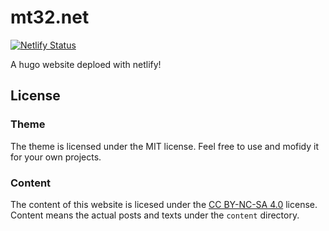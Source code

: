 # mt32.net

[![Netlify Status](https://api.netlify.com/api/v1/badges/4e30a997-7aa8-4fa2-8856-93e9b9a5ee39/deploy-status)](https://app.netlify.com/sites/mtorials-test/deploys)

A hugo website deploed with netlify!

## License

### Theme

The theme is licensed under the MIT license. Feel free to use and mofidy it for your own projects.

### Content

The content of this website is licesed under the [CC BY-NC-SA 4.0](https://creativecommons.org/licenses/by-nc-sa/4.0/) license.
Content means the actual posts and texts under the `content` directory.
